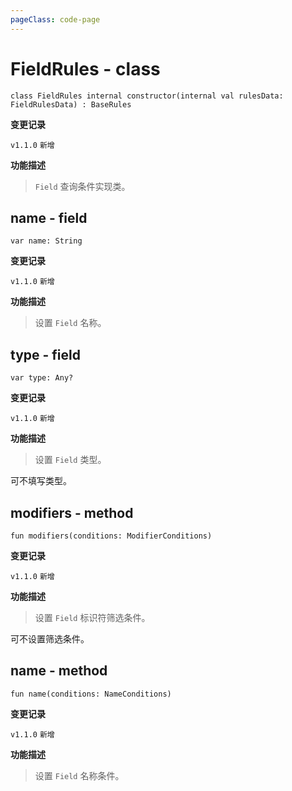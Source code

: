 ```yaml
---
pageClass: code-page
---
```


# FieldRules <span class="symbol">- class</span>

```kotlin:no-line-numbers
class FieldRules internal constructor(internal val rulesData: FieldRulesData) : BaseRules
```

**变更记录**

`v1.1.0` `新增`

**功能描述**

> `Field` 查询条件实现类。

## name <span class="symbol">- field</span>

```kotlin:no-line-numbers
var name: String
```

**变更记录**

`v1.1.0` `新增`

**功能描述**

> 设置 `Field` 名称。

## type <span class="symbol">- field</span>

```kotlin:no-line-numbers
var type: Any?
```

**变更记录**

`v1.1.0` `新增`

**功能描述**

> 设置 `Field` 类型。

可不填写类型。

## modifiers <span class="symbol">- method</span>

```kotlin:no-line-numbers
fun modifiers(conditions: ModifierConditions)
```

**变更记录**

`v1.1.0` `新增`

**功能描述**

> 设置 `Field` 标识符筛选条件。

可不设置筛选条件。

## name <span class="symbol">- method</span>

```kotlin:no-line-numbers
fun name(conditions: NameConditions)
```

**变更记录**

`v1.1.0` `新增`

**功能描述**

> 设置 `Field` 名称条件。